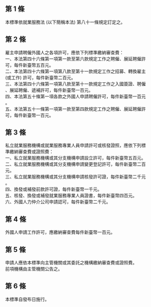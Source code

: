 第 1 條
-------
本標準依就業服務法 (以下簡稱本法) 第八十一條規定訂定之。

第 2 條
-------
雇主申請聘僱外國人之各項許可，應依下列標準繳納審查費：  
一、本法第四十六條第一項第一款至第六款規定工作之聘僱、展延聘僱許  
    可，每件新臺幣五百元。  
二、本法第四十六條第一項第八款至第十一款規定工作之招募、轉換雇主  
     (或工作) 許可，每件新臺幣二百元。  
三、本法第四十六條第一項第八款至第十一款規定工作之入國簽證、聘僱  
    、展延聘僱、遞補許可，每件新臺幣一百元。  
四、本法第五十條第一項各款之外國人申請聘僱許可，每件新臺幣一百元  
    。  
五、本法第五十一條第一項第一款至第四款規定工作之聘僱、展延聘僱許  
    可，每件新臺幣一百元。

第 3 條
-------
私立就業服務機構或就業服務專業人員申請許可或核發證照，應依下列標  
準繳納審查費或證照費：  
一、私立就業服務機構或其分支機構申請設立許可，每件新臺幣五百元。  
二、私立就業服務機構或其分支機構申請變更登記許可，每件新臺幣二百  
    元。  
三、私立就業服務機構或其分支機構申請核發許可證，每件新臺幣二千元  
    。  
四、換發或補發前款許可證，每件新臺幣一千元。  
五、核發、換發或補發就業服務專業人員證書，每件新臺幣四百元。  
六、外國人力仲介公司申請認可，每件新臺幣二千元。

第 4 條
-------
外國人申請工作許可，應繳納審查費每件新臺幣一百元。

第 5 條
-------
申請人應依本標準向主管機關或其委託之機構繳納審查費或證照費。  
前項機構由主管機關公告之。

第 6 條
-------
本標準自發布日施行。

